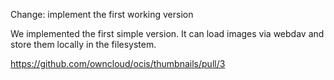 Change: implement the first working version

We implemented the first simple version.
It can load images via webdav and store them locally in the filesystem.

https://github.com/owncloud/ocis/thumbnails/pull/3
